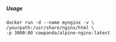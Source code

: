 
##### Usage
    docker run -d --name mynginx -v \
    /yourpath:/usr/share/nginx/html \
    -p 3000:80 cowpanda/alpine-nginx:latest
